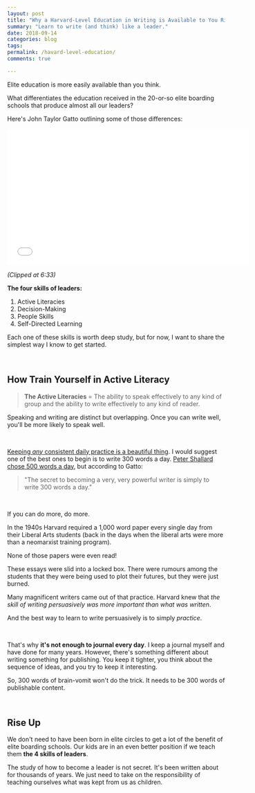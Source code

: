 ```yaml
---
layout: post
title: "Why a Harvard-Level Education in Writing is Available to You Right Now!"
summary: "Learn to write (and think) like a leader."
date: 2018-09-14
categories: blog
tags: 
permalink: /havard-level-education/
comments: true

---
```


Elite education is more easily available than you think. 

What differentiates the education received in the 20-or-so elite boarding schools that produce almost all our leaders? 

Here's John Taylor Gatto outlining some of those differences:

<iframe width="560" height="315" src="//www.youtube.com/embed/ql5m8YBiyWY?start=393" frameborder="0"> </iframe>

*(Clipped at 6:33)*

**The four skills of leaders:**
1. Active Literacies
2. Decision-Making
3. People Skills
4. Self-Directed Learning

Each one of these skills is worth deep study, but for now, I want to share the simplest way I know to get started.

&nbsp;

## How Train Yourself in Active Literacy 
> **The Active Literacies** = The ability to speak effectively to any kind of group and the ability to write effectively to any kind of reader.

Speaking and writing are distinct but overlapping. Once you can write well, you'll be more likely to speak well. 

&nbsp;

[Keeping *any* consistent daily practice is a beautiful thing](https://jamesaltucher.com/2016/02/the-simple-daily-practice-and-how-it-saved-my-life/). I would suggest one of the best ones to begin is to write 300 words a day. [Peter Shallard chose 500 words a day](https://www.copyblogger.com/get-ideas/), but according to Gatto:

> "The secret to becoming a very, very powerful writer is simply to write 300 words a day."

&nbsp;

If you can do more, do more. 

In the 1940s Harvard required a 1,000 word paper every single day from their Liberal Arts students (back in the days when the liberal arts were more than a neomarxist training program). 

None of those papers were even read! 

These essays were slid into a locked box. There were rumours among the students that they were being used to plot their futures, but they were just burned. 

Many magnificent writers came out of that practice. Harvard knew that *the skill of writing persuasively was more important than what was written*. 

And the best way to learn to write persuasively is to simply *practice*. 

&nbsp;

That's why **it's not enough to journal every day**. I keep a journal myself and have done for many years. However, there's something different about writing something for publishing. You keep it tighter, you think about the sequence of ideas, and you try to keep it interesting. 

So, 300 words of brain-vomit won't do the trick. It needs to be 300 words of publishable content.

&nbsp;

## Rise Up
We don't need to have been born in elite circles to get a lot of the benefit of elite boarding schools. Our kids are in an even better position if we teach them **the 4 skills of leaders**. 

The study of how to become a leader is not secret. It's been written about for thousands of years. We just need to take on the responsibility of teaching ourselves what was kept from us as children. 
